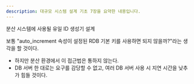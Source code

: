 ```yaml
---
description: 대규모 시스템 설계 기초 7장을 요약한 내용입니다.
---
```


분산 시스템에 사용될 유일 ID 생성기 설계

보통 "auto_increment 속성이 설정된 RDB 기본 키를 사용하면 되지 않을까?"라는 생각을 할 것이다.
- 하지만 분산 환경에서 이 접근법은 통하지 않는다.
- DB 서버 한 대로는 요구를 감당할 수 없고, 여러 DB 서버 사용 시 지연 시간을 낮추가 힘들 것이다.

